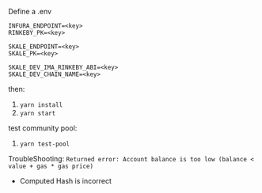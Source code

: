 Define a .env
```
INFURA_ENDPOINT=<key>
RINKEBY_PK=<key>

SKALE_ENDPOINT=<key>
SKALE_PK=<key>

SKALE_DEV_IMA_RINKEBY_ABI=<key>
SKALE_DEV_CHAIN_NAME=<key>
```

then:
1. `yarn install`
2. `yarn start`

test community pool:
1. `yarn test-pool`


TroubleShooting:
`Returned error: Account balance is too low (balance < value + gas * gas price)`
- Computed Hash is incorrect

